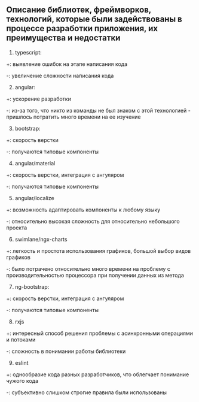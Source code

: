 ## Описание библиотек, фреймворков, технологий, которые были задействованы в процессе разработки приложения, их преимущества и недостатки

1. typescript:

  +: выявление ошибок на этапе написания кода

  -: увеличение сложности написания кода

2. angular:

  +: ускорение разработки

  -: из-за того, что никто из команды не был знаком с этой технологией - пришлось потратить много времени на ее изучение

3. bootstrap:

  +: скорость верстки

  -: получаются типовые компоненты

4. angular/material

  +: скорость верстки, интеграция с ангуляром

  -: получаются типовые компоненты
  
5. angular/localize

  +: возможность адаптировать компоненты к любому языку

  -: относительно высокая сложность для относительно небольшого проекта
  
6. swimlane/ngx-charts

  +: легкость и простота использования графиков, большой выбор видов графиков

  -: было потрачено относительно много времени на проблему с производительностью процессора при получении данных из метода
  
7. ng-bootstrap:

  +: скорость верстки, интеграция с ангуляром

  -: получаются типовые компоненты
  
8. rxjs

  +: интересный способ решения проблемы с асинхронными операциями и потоками

  -: сложность в понимании работы библиотеки
  
9. eslint

  +: однообразие кода разных разработчиков, что облегчает понимание чужого кода

  -: субъективно слишком строгие правила были использованы
